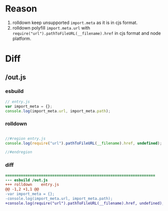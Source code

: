 # Reason
1. rolldown keep unsupported `import.meta` as it is in cjs format.
2. rolldown polyfill `import.meta.url` with `require("url").pathToFileURL(__filename).href` in cjs format and node platform.
# Diff
## /out.js
### esbuild
```js
// entry.js
var import_meta = {};
console.log(import_meta.url, import_meta.path);
```
### rolldown
```js

//#region entry.js
console.log(require("url").pathToFileURL(__filename).href, undefined);

//#endregion
```
### diff
```diff
===================================================================
--- esbuild	/out.js
+++ rolldown	entry.js
@@ -1,2 +1,1 @@
-var import_meta = {};
-console.log(import_meta.url, import_meta.path);
+console.log(require("url").pathToFileURL(__filename).href, undefined);

```